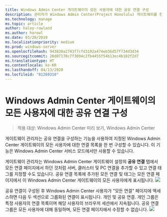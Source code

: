 ```yaml
---
title: Windows Admin Center 게이트웨이의 모든 사용자에 대한 공유 연결 구성
description: 관리자가 Windows Admin Center(Project Honolulu) 게이트웨이를 한 번 구성하여 모든 사용자가 단일 연결 목록을 공유하도록 하는 방법을 알아봅니다.
ms.technology: manage
ms.topic: article
author: haley-rowland
ms.author: harowl
ms.date: 03/28/2019
ms.localizationpriority: medium
ms.prod: windows-server
ms.openlocfilehash: 943830a2743f7cfd3192a474eb36d57f734d3d34
ms.sourcegitcommit: 20d07170c7f3094c2fb4455f54b13ec4b102f2d7
ms.translationtype: HT
ms.contentlocale: ko-KR
ms.lasthandoff: 04/13/2020
ms.locfileid: "81269310"
---
```

# <a name="configure-shared-connections-for-all-users-of-the-windows-admin-center-gateway"></a>Windows Admin Center 게이트웨이의 모든 사용자에 대한 공유 연결 구성

> 적용 대상: Windows Admin Center 미리 보기, Windows Admin Center

게이트웨이 관리자는 공유 연결을 구성하는 기능을 사용하여 지정된 Windows Admin Center 게이트웨이의 모든 사용자에 대한 연결 목록을 한 번 구성할 수 있습니다. 이 기능은 Windows Admin Center 서비스 모드에서만 사용할 수 있습니다.

게이트웨이 관리자는 Windows Admin Center 게이트웨이 설정의 **공유 연결** 탭에서 모든 연결 페이지에서 하던 것처럼 서버, 클러스터 및 PC 연결을 추가할 수 있고 연결 태그를 지정할 수도 있습니다. 공유 연결 목록에 추가된 모든 연결 및 태그는 모든 연결 페이지에서 이 Windows Admin Center 게이트웨이의 모든 사용자에게 표시됩니다.
    ![](../media/shared-cnxns-1.png)

공유 연결이 구성된 후 Windows Admin Center 사용자가 "모든 연결" 페이지에 액세스하면 다음 두 섹션으로 그룹화된 연결이 표시됩니다. 개인 및 공유 연결. 개인 그룹은 특정 사용자의 연결 목록이며 해당 사용자의 브라우저 세션에서 지속됩니다. 공유 연결 그룹은 모든 사용자에 대해 동일하며, 모든 연결 페이지에서 수정할 수 없습니다.
![](../media/shared-cnxns-2.png)